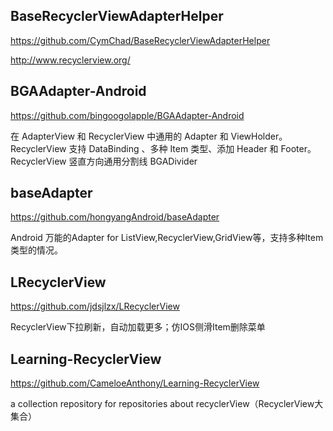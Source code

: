 ## **BaseRecyclerViewAdapterHelper**

https://github.com/CymChad/BaseRecyclerViewAdapterHelper

http://www.recyclerview.org/

## **BGAAdapter-Android**

https://github.com/bingoogolapple/BGAAdapter-Android

在 AdapterView 和 RecyclerView 中通用的 Adapter 和 ViewHolder。RecyclerView 支持 DataBinding 、多种 Item 类型、添加 Header 和 Footer。RecyclerView 竖直方向通用分割线 BGADivider

##  baseAdapter

https://github.com/hongyangAndroid/baseAdapter

Android 万能的Adapter for ListView,RecyclerView,GridView等，支持多种Item类型的情况。

##  LRecyclerView

https://github.com/jdsjlzx/LRecyclerView

RecyclerView下拉刷新，自动加载更多；仿IOS侧滑Item删除菜单

## **Learning-RecyclerView**

https://github.com/CameloeAnthony/Learning-RecyclerView

a collection repository for repositories about recyclerView（RecyclerView大集合）